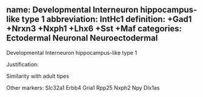 name: Developmental Interneuron hippocampus-like type 1
abbreviation: IntHc1
definition: +Gad1 +Nrxn3 +Nxph1 +Lhx6 +Sst +Maf
categories: Ectodermal Neuronal Neuroectodermal
---

Developmental Interneuron hippocampus-like type 1

Justification:

Similarity with adult tipes

Other markers:
Slc32a1
Erbb4
Gria1
Rpp25
Nxph2
Npy
Dlx1as
